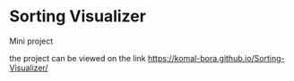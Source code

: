 # Sorting Visualizer
Mini project

the project can be viewed on the link
https://komal-bora.github.io/Sorting-Visualizer/
